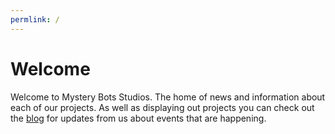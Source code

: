 ```yaml
---
permlink: /
---
```

# Welcome

Welcome to Mystery Bots Studios. The home of news and information about each of our projects. As well as displaying out projects you can check out the [blog](/blog/) for updates from us about events that are happening.